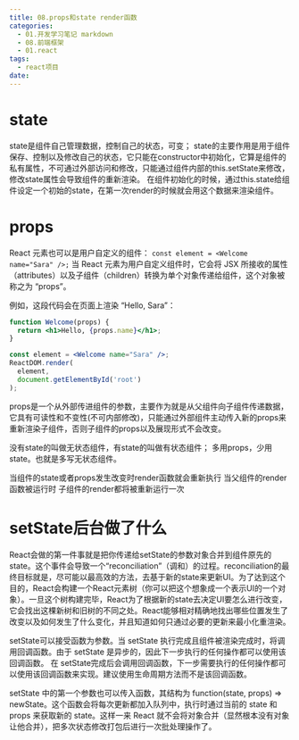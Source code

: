```yaml
---
title: 08.props和state render函数
categories:
  - 01.开发学习笔记 markdown
  - 08.前端框架
  - 01.react
tags:
  - react项目
date:
---
```


# state
state是组件自己管理数据，控制自己的状态，可变；
state的主要作用是用于组件保存、控制以及修改自己的状态，它只能在constructor中初始化，它算是组件的私有属性，不可通过外部访问和修改，只能通过组件内部的this.setState来修改，修改state属性会导致组件的重新渲染。
在组件初始化的时候，通过this.state给组件设定一个初始的state，在第一次render的时候就会用这个数据来渲染组件。

# props

React 元素也可以是用户自定义的组件：
`const element = <Welcome name="Sara" />;`
当 React 元素为用户自定义组件时，它会将 JSX 所接收的属性（attributes）以及子组件（children）转换为单个对象传递给组件，这个对象被称之为 “props”。

例如，这段代码会在页面上渲染 “Hello, Sara”：

```jsx
function Welcome(props) {
  return <h1>Hello, {props.name}</h1>;
}

const element = <Welcome name="Sara" />;
ReactDOM.render(
  element,
  document.getElementById('root')
);
```

props是一个从外部传进组件的参数，主要作为就是从父组件向子组件传递数据，它具有可读性和不变性(不可内部修改)，只能通过外部组件主动传入新的props来重新渲染子组件，否则子组件的props以及展现形式不会改变。

没有state的叫做无状态组件，有state的叫做有状态组件；
多用props，少用state。也就是多写无状态组件。


当组件的state或者props发生改变时render函数就会重新执行
当父组件的render函数被运行时 子组件的render都将被重新运行一次



# setState后台做了什么
React会做的第一件事就是把你传递给setState的参数对象合并到组件原先的state。这个事件会导致一个“reconciliation”（调和）的过程。reconciliation的最终目标就是，尽可能以最高效的方法，去基于新的state来更新UI。为了达到这个目的，React会构建一个React元素树（你可以把这个想象成一个表示UI的一个对象）。一旦这个树构建完毕，React为了根据新的state去决定UI要怎么进行改变，它会找出这棵新树和旧树的不同之处。React能够相对精确地找出哪些位置发生了改变以及如何发生了什么变化，并且知道如何只通过必要的更新来最小化重渲染。

setState可以接受函数为参数。当 setState 执行完成且组件被渲染完成时，将调用回调函数。由于 setState 是异步的，因此下一步执行的任何操作都可以使用该回调函数。 在 setState完成后会调用回调函数，下一步需要执行的任何操作都可以使用该回调函数来实现。建议使用生命周期方法而不是该回调函数。

setState 中的第一个参数也可以传入函数，其结构为 function(state, props) => newState。这个函数会将每次更新都加入队列中，执行时通过当前的 state 和 props 来获取新的 state。这样一来 React 就不会将对象合并（显然根本没有对象让他合并），把多次状态修改打包后进行一次批处理操作了。